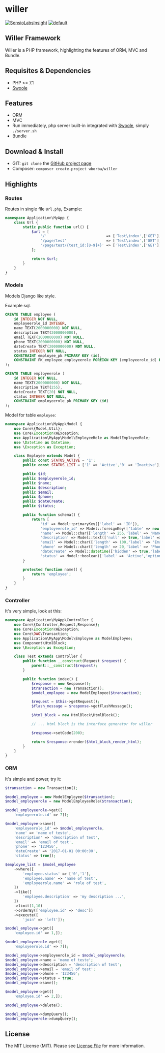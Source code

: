 willer
===========
[![SensioLabsInsight](https://insight.sensiolabs.com/projects/c8ab021d-3302-4ed7-a17d-8118190b0774/mini.png)](https://insight.sensiolabs.com/projects/c8ab021d-3302-4ed7-a17d-8118190b0774)
[![default](https://poser.pugx.org/wborba/willer/v/stable)](https://packagist.org/packages/wborba/willer)

## Willer Framework

Willer is a PHP framework, highlighting the features of ORM, MVC and Bundle.

## Requisites & Dependencies

* PHP >= 7.1
* [Swoole](https://github.com/swoole/swoole-src)

## Features

* ORM
* MVC
* Run immediately, php server built-in integrated with [Swoole](https://github.com/swoole/swoole-src), simply `./server.sh`
* Bundle

## Download & Install

* GIT: `git clone` the [GitHub project page](https://github.com/williamborba/willer/)
* Composer: `composer create-project wborba/willer`

## Highlights

### Routes

Routes in single file `Url.php`, Example:

```php
namespace Application\MyApp {
    class Url {
        static public function url() {
            $url = [
                '/'                           => ['Test\index',['GET'],'myapp_test_id_of_url'],
                '/page/test'                  => ['Test\index',['GET'],'id_is_unique'],
                '/page/test/{test_id:[0-9]+}' => ['Test\index',['GET'],'id_of_this_url'],
            ];

            return $url;
        }
    }
}

```
### Models

Models Django like style.

Example sql.
```sql
CREATE TABLE employee (
    id INTEGER NOT NULL,
    employeerole_id INTEGER,
    name TEXT(2000000000) NOT NULL,
    description TEXT(2000000000),
    email TEXT(2000000000) NOT NULL,
    phone TEXT(2000000000) NOT NULL,
    dateCreate TEXT(2000000000) NOT NULL,
    status INTEGER NOT NULL,
    CONSTRAINT employee_pk PRIMARY KEY (id),
    CONSTRAINT FK_employee_employeerole FOREIGN KEY (employeerole_id) REFERENCES employeerole(id)
);

CREATE TABLE employeerole (
    id INTEGER NOT NULL,
    name TEXT(2000000000) NOT NULL,
    description TEXT(255),
    dateCreate TEXT(20) NOT NULL,
    status INTEGER NOT NULL,
    CONSTRAINT employeerole_pk PRIMARY KEY (id)
);
```
Model for table `employee`:

```php
namespace Application\MyApp\Model {
    use Core\{Model,Util};
    use Core\Exception\WException;
    use Application\MyApp\Model\EmployeeRole as ModelEmployeeRole;
    use \Datetime as Datetime;
    use \Exception as Exception;

    class Employee extends Model {
        public const STATUS_ACTIVE = '1';
        public const STATUS_LIST = ['1' => 'Active','0' => 'Inactive'];

        public $id;
        public $employeerole_id;
        public $name;
        public $description;
        public $email;
        public $phone;
        public $dateCreate;
        public $status;

        public function schema() {
            return [
                'id' => Model::primaryKey(['label' => 'ID']),
                'employeerole_id' => Model::foreignKey(['table' => new EmployeeRole,'filter' => ['employeerole.status' => [self::STATUS_ACTIVE]],'label' => 'Office']),
                'name' => Model::char(['length' => 255,'label' => 'Name']),
                'description' => Model::text(['null' => true,'label' => 'Describe']),
                'email' => Model::char(['length' => 100,'label' => 'Email']),
                'phone' => Model::char(['length' => 20,'label' => 'Phone']),
                'dateCreate' => Model::datetime(['hidden' => true,'label' => 'Date registry']),
                'status' => Model::boolean(['label' => 'Active','option' => self::STATUS_LIST]),];
        }

        protected function name() {
            return 'employee';
        }
    }
}
```

### Controller

It's very simple, look at this:

```php
namespace Application\MyApp\Controller {
    use Core\{Controller,Request,Response};
    use Core\Exception\WException;
    use Core\DAO\Transaction;
    use Application\MyApp\Model\Employee as ModelEmployee;
    use Component\HtmlBlock;
    use \Exception as Exception;

    class Test extends Controller {
        public function __construct(Request $request) {
            parent::__construct($request);
        }

        public function index() {
            $response = new Response();
            $transaction = new Transaction();
            $model_employee = new ModelEmployee($transaction);

            $request = $this->getRequest();
            $flash_message = $response->getFlashMessage();

            $html_block = new HtmlBlock\HtmlBlock();

            // ... html block is the interface generator for willer

            $response->setCode(200);

            return $response->render($html_block_render_html);
        }
    }
}
```

### ORM

It's simple and power, try it:

```php
$transaction = new Transaction();

$model_employee = new ModelEmployee($transaction);
$model_employeerole = new ModelEmployeeRole($transaction);

$model_employeerole->get([
    'employeerole.id' => 7]);

$model_employee->save([
    'employeerole_id' => $model_employeerole,
    'name' => 'name of teste',
    'description' => 'description of test',
    'email' => 'email of test',
    'phone' => '123456',
    'dateCreate' => '2017-01-01 00:00:00',
    'status' => true]);

$employee_list = $model_employee
    ->where([
        'employee.status' => ['0','1'],
        'employee.name' => 'name of test',
        'employeerole.name' => 'role of test',
    ])
    ->like([
        'employee.description' => 'my description ...',
    ])
    ->limit(1,10)
    ->orderBy(['employee.id' => 'desc'])
    ->execute([
        'join' => 'left']);

$model_employee->get([
    'employee.id' => 1,]);

$model_employeerole->get([
    'employeerole.id' => 7]);

$model_employee->employeerole_id = $model_employeerole;
$model_employee->name = 'name of teste';
$model_employee->description = 'description of test';
$model_employee->email = 'email of test';
$model_employee->phone = '123456';
$model_employee->status = true;
$model_employee->save();

$model_employee->get([
    'employee.id' => 2,]);

$model_employee->delete();

$model_employee->dumpQuery();
$model_employeerole->dumpQuery();
```

## License

The MIT License (MIT). Please see [License File](https://github.com/williamborba/willer/blob/master/LICENSE) for more information.
